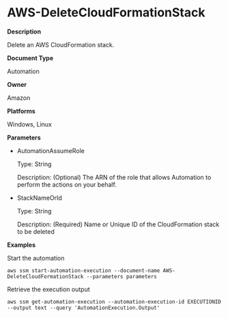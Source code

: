 # AWS\-DeleteCloudFormationStack<a name="automation-aws-deletecloudformationstack"></a>

**Description**

Delete an AWS CloudFormation stack\.

**Document Type**

Automation

**Owner**

Amazon

**Platforms**

Windows, Linux

**Parameters**
+ AutomationAssumeRole

  Type: String

  Description: \(Optional\) The ARN of the role that allows Automation to perform the actions on your behalf\.
+ StackNameOrId

  Type: String

  Description: \(Required\) Name or Unique ID of the CloudFormation stack to be deleted

**Examples**

Start the automation

```
aws ssm start-automation-execution --document-name AWS-DeleteCloudFormationStack --parameters parameters
```

Retrieve the execution output

```
aws ssm get-automation-execution --automation-execution-id EXECUTIONID --output text --query 'AutomationExecution.Output'
```
